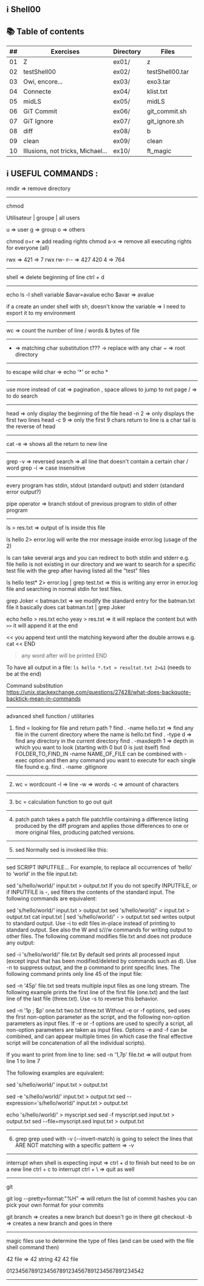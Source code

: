## :information_source: Shell00

## :books: Table of contents

| ## | Exercises | Directory | Files |
|--- |--- |--- |--- |
| 01 | Z |	ex01/	| z |
| 02 | testShell00 | ex02/ | testShell00.tar |
| 03 | Owi, encore... | ex03/ | exo3.tar |
| 04 | Connecte | ex04/	| klist.txt |
| 05 | midLS | ex05/ | midLS |
| 06 | GiT Commit | ex06/ | git_commit.sh |
| 07 | GiT Ignore | ex07/ | git_ignore.sh |
| 08 | diff | ex08/ | b | 
| 09 | clean | ex09/ | clean |
| 10 | Illusions, not tricks, Michael... | ex10/ | ft_magic |

## :information_source: USEFUL COMMANDS :

rmdir => remove directory

---

chmod

Utilisateur | groupe | all users

u => user
g => group
o => others

chmod o+r => add reading rights 
chmod a-x => remove all executing rights for everyone (all)

rwx => 421 => 7
rwx rw- r-- => 427 420 4 => 764

---

shell => delete beginning of line ctrl + d

---

echo
ls -l
shell variable
$avar=avalue
echo $avar => avalue

if a create an under shell with sh, doesn't know the variable => I need to export it to my environment

---

wc => count the number of line / words & bytes of file

---

* => matching char  substitution
t??? -> replace with any char
~ => root directory

---

to escape wild char => echo '*' or echo \*

---

use more instead of cat => pagination , space allows to jump to nxt page
/ => to do search

---

head => only display the beginning of the file
head -n 2 => only displays the first two lines
head -c 9 => only the first 9 chars
return to line is a char
tail is the reverse of head

---

cat -e => shows all the return to new line

---

grep -v => reversed search => all line that doesn't contain a certain char / word
grep -i => case insensitive

---

every program has stdin, stdout (standard output) and stderr (standard error output?)

pipe operator => branch stdout of previous program to stdin of other program

---

ls > res.txt => output of ls inside this file

ls hello 2> error.log will write the rror message inside error.log (usage of the 2)

ls can take several args and you can redirect to both stdin and stderr
e.g. file hello is not existing in our directory and we want to search for a specific test file with the grep after having listed all the "test" files

ls hello test* 2> error.log | grep test.txt => this is writing any error in error.log file and searching in normal stdin for test files.


grep Joker < batman.txt => we modify the standard entry for the batman.txt file
it basically does cat batman.txt | grep Joker

echo hello > res.txt 
echo yeay > res.txt => it will replace the content
but with `>>` it will append it at the end


<< you append text until the matching keyword after the double arrows
e.g.
cat << END
> any word 
> after 
> will be printed
> END

To have all output in a file:
`ls hello *.txt > resultat.txt 2>&1` (needs to be at the end)

Command substitution
https://unix.stackexchange.com/questions/27428/what-does-backquote-backtick-mean-in-commands

---

advanced shell function / utilitaries

1) find = looking for file and return path ?
find . -name hello.txt => find any file in the current directory where the name is hello.txt
find . -type d => find any directory in the current directory
find . -maxdepth 1 => depth in which you want to look (starting with 0 but 0 is just itself)
find FOLDER_TO_FIND_IN -name NAME_OF_FILE can be combined with -exec option and then any command you want to execute for each single file found
e.g. find . -name .gitignore 

---

2) wc = wordcount
-l => line
-w => words
-c => amount of characters

---

3) bc = calculation function
to go out quit

---

4) patch
patch takes a patch file patchfile containing a difference listing produced by the diff program and applies those differences to one or more original files, producing patched versions.

---

5) sed
Normally sed is invoked like this:

---

sed SCRIPT INPUTFILE...
For example, to replace all occurrences of ‘hello’ to ‘world’ in the file input.txt:

sed 's/hello/world/' input.txt > output.txt
If you do not specify INPUTFILE, or if INPUTFILE is -, sed filters the contents of the standard input. The following commands are equivalent:

sed 's/hello/world/' input.txt > output.txt
sed 's/hello/world/' < input.txt > output.txt
cat input.txt | sed 's/hello/world/' - > output.txt
sed writes output to standard output. Use -i to edit files in-place instead of printing to standard output. See also the W and s///w commands for writing output to other files. The following command modifies file.txt and does not produce any output:

sed -i 's/hello/world/' file.txt
By default sed prints all processed input (except input that has been modified/deleted by commands such as d). Use -n to suppress output, and the p command to print specific lines. The following command prints only line 45 of the input file:

sed -n '45p' file.txt
sed treats multiple input files as one long stream. The following example prints the first line of the first file (one.txt) and the last line of the last file (three.txt). Use -s to reverse this behavior.

sed -n  '1p ; $p' one.txt two.txt three.txt
Without -e or -f options, sed uses the first non-option parameter as the script, and the following non-option parameters as input files. If -e or -f options are used to specify a script, all non-option parameters are taken as input files. Options -e and -f can be combined, and can appear multiple times (in which case the final effective script will be concatenation of all the individual scripts).

If you want to print from line to line:
sed -n '1,7p' file.txt => will output from line 1 to line 7

The following examples are equivalent:

sed 's/hello/world/' input.txt > output.txt

sed -e 's/hello/world/' input.txt > output.txt
sed --expression='s/hello/world/' input.txt > output.txt

echo 's/hello/world/' > myscript.sed
sed -f myscript.sed input.txt > output.txt
sed --file=myscript.sed input.txt > output.txt

---

6) grep
grep used with -v (--invert-match) is going to select the lines that ARE NOT matching with a specific pattern => -v

---

interrupt
when shell is expecting input => ctrl + d to finish but need to be on a new line
ctrl + c to interrupt
ctrl + \ => quit as well

---

git


git log --pretty=format:"%H" => will return the list of commit hashes
you can pick your own format for your commits

git branch => creates a new branch but doesn't go in there
git checkout -b => creates a new branch and goes in there

---

magic files
use to determine the type of files (and can be used with the file shell command then)


42 file =>
42 string 42 42 file

01234567891234567891234567891234567891234542

---
